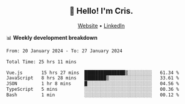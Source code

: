 
<h2 align="center">👋 Hello! I'm Cris.</h2>
<p align="center">
  <a href="https://www.criscunas.dev">Website</a> •
  <a href="https://www.linkedin.com/in/cristophercunas/">LinkedIn</a> 
</p>


📊 **Weekly development breakdown**
<!--START_SECTION:waka-->

```txt
From: 20 January 2024 - To: 27 January 2024

Total Time: 25 hrs 11 mins

Vue.js       15 hrs 27 mins  ███████████████▒░░░░░░░░░   61.34 %
JavaScript   8 hrs 28 mins   ████████▒░░░░░░░░░░░░░░░░   33.61 %
JSON         1 hr 8 mins     █░░░░░░░░░░░░░░░░░░░░░░░░   04.56 %
TypeScript   5 mins          ░░░░░░░░░░░░░░░░░░░░░░░░░   00.36 %
Bash         1 min           ░░░░░░░░░░░░░░░░░░░░░░░░░   00.12 %
```

<!--END_SECTION:waka-->
